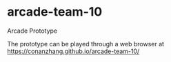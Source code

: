 # arcade-team-10
Arcade Prototype

The prototype can be played through a web browser at https://conanzhang.github.io/arcade-team-10/
